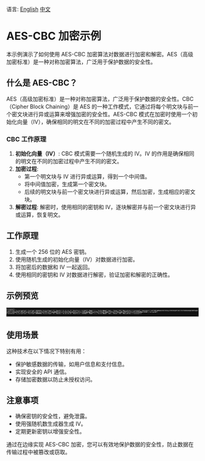 <div align="left">
  语言:
  <a title="英文" href="README.md">English</a>
  <a title="中文" href="README.zh-CN.md">中文</a>
</div>

# AES-CBC 加密示例

本示例演示了如何使用 AES-CBC 加密算法对数据进行加密和解密。AES（高级加密标准）是一种对称加密算法，广泛用于保护数据的安全性。

## 什么是 AES-CBC？

AES（高级加密标准）是一种对称加密算法，广泛用于保护数据的安全性。CBC（Cipher Block Chaining）是 AES 的一种工作模式，它通过将每个明文块与前一个密文块进行异或运算来增强加密的安全性。AES-CBC 模式在加密时使用一个初始化向量（IV），确保相同的明文在不同的加密过程中产生不同的密文。

### CBC 工作原理

1. **初始化向量（IV）**: CBC 模式需要一个随机生成的 IV。IV 的作用是确保相同的明文在不同的加密过程中产生不同的密文。
2. **加密过程**:
   - 第一个明文块与 IV 进行异或运算，得到一个中间值。
   - 将中间值加密，生成第一个密文块。
   - 后续的明文块与前一个密文块进行异或运算，然后加密，生成相应的密文块。
3. **解密过程**: 解密时，使用相同的密钥和 IV，逐块解密并与前一个密文块进行异或运算，恢复明文。
  
## 工作原理

1. 生成一个 256 位的 AES 密钥。
2. 使用随机生成的初始化向量（IV）对数据进行加密。
3. 将加密后的数据和 IV 一起返回。
4. 使用相同的密钥和 IV 对数据进行解密，验证加密和解密的正确性。

## 示例预览

![AES-CBC 示例预览](../../assets/images/aes-cbc-preview.avif)

## 使用场景

这种技术在以下情况下特别有用：

- 保护敏感数据的传输，如用户信息和支付信息。
- 实现安全的 API 通信。
- 存储加密数据以防止未授权访问。

## 注意事项

- 确保密钥的安全性，避免泄露。
- 使用强随机数生成器生成 IV。
- 定期更新密钥以增强安全性。

通过在边缘实现 AES-CBC 加密，您可以有效地保护数据的安全性，防止数据在传输过程中被篡改或窃取。